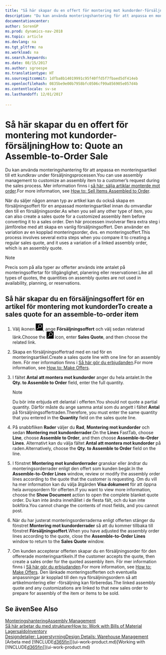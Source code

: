 ```yaml
---
title: "Så här skapar du en offert för montering mot kundorder-försäljning"
description: "Du kan använda monteringshantering för att anpassa en monteringsartikel till ett kundkrav under försäljningsprocessen."
documentationcenter: 
author: SorenGP
ms.prod: dynamics-nav-2018
ms.topic: article
ms.devlang: na
ms.tgt_pltfrm: na
ms.workload: na
ms.search.keywords: 
ms.date: 08/15/2017
ms.author: sgroespe
ms.translationtype: HT
ms.sourcegitcommit: 1dfba8b14019991c95f40ffd5f7fbaed5df414eb
ms.openlocfilehash: 0835be9e00b7958bfc0506cf99a856905e057d4b
ms.contentlocale: sv-se
ms.lasthandoff: 12/01/2017

---
```

# <a name="how-to-quote-an-assemble-to-order-sale"></a><span data-ttu-id="5c42e-103">Så här skapar du en offert för montering mot kundorder-försäljning</span><span class="sxs-lookup"><span data-stu-id="5c42e-103">How to: Quote an Assemble-to-Order Sale</span></span>
<span data-ttu-id="5c42e-104">Du kan använda monteringshantering för att anpassa en monteringsartikel till ett kundkrav under försäljningsprocessen.</span><span class="sxs-lookup"><span data-stu-id="5c42e-104">You can use assembly management to customize an assembly item to a customer’s request during the sales process.</span></span> <span data-ttu-id="5c42e-105">Mer information finns i [så här: sälja artiklar monterde mot order](assembly-how-to-sell-items-assembled-to-order.md).</span><span class="sxs-lookup"><span data-stu-id="5c42e-105">For more information, see [How to: Sell Items Assembled to Order](assembly-how-to-sell-items-assembled-to-order.md).</span></span>  

<span data-ttu-id="5c42e-106">När du säljer någon annan typ av artikel kan du också skapa en försäljningsoffert för en anpassad monteringsartikel innan du omvandlar den till en försäljningsorder.</span><span class="sxs-lookup"><span data-stu-id="5c42e-106">As when you sell any other type of item, you can also create a sales quote for a customized assembly item before converting it to a sales order.</span></span> <span data-ttu-id="5c42e-107">Den här processen involverar flera extra steg i jämförelse med att skapa en vanlig försäljningsoffert. Den använder en variation av en kopplad monteringsorder, dvs. en monteringsoffert.</span><span class="sxs-lookup"><span data-stu-id="5c42e-107">This process involves several extra steps when you compare it to creating a regular sales quote, and it uses a variation of a linked assembly order, which is an assembly quote.</span></span>

> [!NOTE]  
>  <span data-ttu-id="5c42e-108">Precis som på alla typer av offerter används inte antalet på monteringsoffertar för tillgänglighet, planering eller reservationer.</span><span class="sxs-lookup"><span data-stu-id="5c42e-108">Like all types of quotes, the quantities on assembly quotes are not used in availability, planning, or reservations.</span></span>  

## <a name="to-create-a-sales-quote-for-an-assemble-to-order-item"></a><span data-ttu-id="5c42e-109">Så här skapar du en försäljningsoffert för en artikel för montering mot kundorder</span><span class="sxs-lookup"><span data-stu-id="5c42e-109">To create a sales quote for an assemble-to-order item</span></span>  
1.  <span data-ttu-id="5c42e-110">Välj ikonen ![Söka efter sida eller rapport](media/ui-search/search_small.png "ikonen Söka efter sida eller rapport"), ange **Försäljningsoffert** och välj sedan relaterad länk.</span><span class="sxs-lookup"><span data-stu-id="5c42e-110">Choose the ![Search for Page or Report](media/ui-search/search_small.png "Search for Page or Report icon") icon, enter **Sales Quote**, and then choose the related link.</span></span>  
2.  <span data-ttu-id="5c42e-111">Skapa en försäljningsoffertrad med en rad för en monteringsartikel.</span><span class="sxs-lookup"><span data-stu-id="5c42e-111">Create a sales quote line with one line for an assembly item.</span></span> <span data-ttu-id="5c42e-112">För mer information finns i [Så här gör du erbjudanden](sales-how-make-offers.md).</span><span class="sxs-lookup"><span data-stu-id="5c42e-112">For more information, see [How to: Make Offers](sales-how-make-offers.md).</span></span>  
3.  <span data-ttu-id="5c42e-113">I fältet **Antal att montera mot kundorder** anger du hela antalet.</span><span class="sxs-lookup"><span data-stu-id="5c42e-113">In the **Qty. to Assemble to Order** field, enter the full quantity.</span></span>

    > [!NOTE]  
    >  <span data-ttu-id="5c42e-114">Du bör inte erbjuda ett delantal i offerten.</span><span class="sxs-lookup"><span data-stu-id="5c42e-114">You should not quote a partial quantity.</span></span> <span data-ttu-id="5c42e-115">Därför måste du ange samma antal som du angett i fältet **Antal** på försäljningsoffertraden.</span><span class="sxs-lookup"><span data-stu-id="5c42e-115">Therefore, you must enter the same quantity that you entered in the **Quantity** field on the sales quote line.</span></span>  

4.  <span data-ttu-id="5c42e-116">På snabbfliken **Rader** väljer du **Rad**, **Montering mot kundorder** och sedan **Montering mot kundorderrader**.</span><span class="sxs-lookup"><span data-stu-id="5c42e-116">On the **Lines** FastTab, choose **Line**, choose **Assemble to Order**, and then choose **Assemble-to-Order Lines**.</span></span> <span data-ttu-id="5c42e-117">Alternativt kan du välja fältet **Antal att montera mot kundorder** på raden.</span><span class="sxs-lookup"><span data-stu-id="5c42e-117">Alternatively, choose the **Qty. to Assemble to Order** field on the line.</span></span>  
5.  <span data-ttu-id="5c42e-118">I fönstret **Montering mot kundorderrader** granskar eller ändrar du monteringsorderrader enligt den offert som kunden begär.</span><span class="sxs-lookup"><span data-stu-id="5c42e-118">In the **Assemble-to-Order Lines** window, review or modify the assembly order lines according to the quote that the customer is requesting.</span></span> <span data-ttu-id="5c42e-119">Om du vill ha mer information kan du välja åtgärden **Visa dokument** för att öppna hela avropsordern för offerten.</span><span class="sxs-lookup"><span data-stu-id="5c42e-119">If you want to view more information, choose the **Show Document** action to open the complete blanket quote order.</span></span> <span data-ttu-id="5c42e-120">Du kan inte ändra innehållet i de flesta fält, och du kan inte bokföra.</span><span class="sxs-lookup"><span data-stu-id="5c42e-120">You cannot change the contents of most fields, and you cannot post.</span></span>  
6.  <span data-ttu-id="5c42e-121">När du har justerat monteringsorderraderna enligt offerten stänger du fönstret **Montering mot kundorderrader** så att du kommer tillbaka till fönstret **Försäljningsoffert**.</span><span class="sxs-lookup"><span data-stu-id="5c42e-121">When you have adjusted the assembly order lines according to the quote, close the **Assemble-to-Order Lines** window to return to the **Sales Quote** window.</span></span>  
7.  <span data-ttu-id="5c42e-122">Om kunden accepterar offerten skapar du en försäljningsorder för den offererade monteringsartikeln.</span><span class="sxs-lookup"><span data-stu-id="5c42e-122">If the customer accepts the quote, then create a sales order for the quoted assembly item.</span></span> <span data-ttu-id="5c42e-123">För mer information finns i [Så här gör du erbjudanden](sales-how-make-offers.md).</span><span class="sxs-lookup"><span data-stu-id="5c42e-123">For more information, see [How to: Make Offers](sales-how-make-offers.md).</span></span> <span data-ttu-id="5c42e-124">Den länkade monteringsofferten och eventuella anpassningar är kopplad till den nya försäljningsordern så att artikelmontering eller -försäljning kan förberedas.</span><span class="sxs-lookup"><span data-stu-id="5c42e-124">The linked assembly quote and any customizations are linked to that new sales order to prepare for assembly of the item or items to be sold.</span></span>  

## <a name="see-also"></a><span data-ttu-id="5c42e-125">Se även</span><span class="sxs-lookup"><span data-stu-id="5c42e-125">See Also</span></span>  
[<span data-ttu-id="5c42e-126">Monteringshantering</span><span class="sxs-lookup"><span data-stu-id="5c42e-126">Assembly Management</span></span>](assembly-assemble-items.md)  
[<span data-ttu-id="5c42e-127">Så här arbetar du med strukturer</span><span class="sxs-lookup"><span data-stu-id="5c42e-127">How to: Work with Bills of Material</span></span>](inventory-how-work-BOMs.md)  
[<span data-ttu-id="5c42e-128">Lagersaldo</span><span class="sxs-lookup"><span data-stu-id="5c42e-128">Inventory</span></span>](inventory-manage-inventory.md)  
[<span data-ttu-id="5c42e-129">Designdetaljer: Lagerstyrning</span><span class="sxs-lookup"><span data-stu-id="5c42e-129">Design Details: Warehouse Management</span></span>](design-details-warehouse-management.md)  
<span data-ttu-id="5c42e-130">[Arbeta med [!INCLUDE[d365fin](includes/d365fin_md.md)]](ui-work-product.md)</span><span class="sxs-lookup"><span data-stu-id="5c42e-130">[Working with [!INCLUDE[d365fin](includes/d365fin_md.md)]](ui-work-product.md)</span></span>

